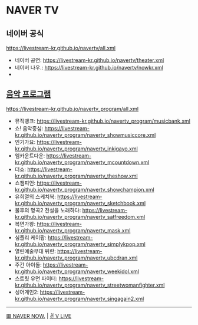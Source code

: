 # NAVER TV

## 네이버 공식
https://livestream-kr.github.io/navertv/all.xml
- 네이버 공연: https://livestream-kr.github.io/navertv/theater.xml
- 네이버 나우.: https://livestream-kr.github.io/navertv/nowkr.xml
- 
## [음악 프로그램](https://github.com/LIVESTREAM-KR/navertv_program)
https://livestream-kr.github.io/navertv_program/all.xml
- 뮤직뱅크: https://livestream-kr.github.io/navertv_program/musicbank.xml
- 쇼! 음악중심: https://livestream-kr.github.io/navertv_program/navertv_showmusiccore.xml
- 인기가요: https://livestream-kr.github.io/navertv_program/navertv_inkigayo.xml
- 엠카운트다운: https://livestream-kr.github.io/navertv_program/navertv_mcountdown.xml
- 더쇼: https://livestream-kr.github.io/navertv_program/navertv_theshow.xml
- 쇼챔피언: https://livestream-kr.github.io/navertv_program/navertv_showchampion.xml
- 유희열의 스케치북: https://livestream-kr.github.io/navertv_program/navertv_sketchbook.xml
- 불후의 명곡2 전설을 노래하다: https://livestream-kr.github.io/navertv_program/navertv_satfreedom.xml
- 복면가왕: https://livestream-kr.github.io/navertv_program/navertv_mask.xml
- 심플리 케이팝: https://livestream-kr.github.io/navertv_program/navertv_simplykpop.xml
- 열린예술무대 뒤란: https://livestream-kr.github.io/navertv_program/navertv_ubcdran.xml
- 주간 아이돌: https://livestream-kr.github.io/navertv_program/navertv_weekidol.xml
- 스트릿 우먼 파이터: https://livestream-kr.github.io/navertv_program/navertv_streetwomanfighter.xml
- 싱어게인2: https://livestream-kr.github.io/navertv_program/navertv_singagain2.xml

---

[🟥 NAVER NOW.](https://github.com/LIVESTREAM-KR/navernow) | [✌ V LIVE](https://github.com/LIVESTREAM-KR/vlive)
